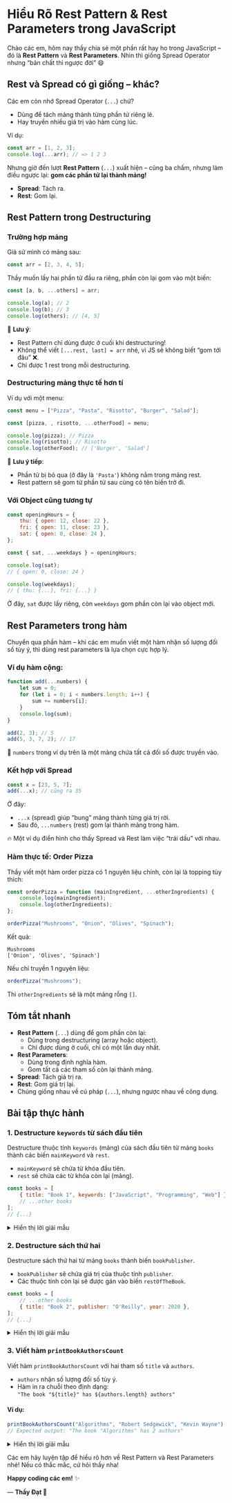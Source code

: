# Hiểu Rõ Rest Pattern & Rest Parameters trong JavaScript

Chào các em, hôm nay thầy chia sẻ một phần rất hay ho trong JavaScript – đó là **Rest Pattern** và **Rest Parameters**. Nhìn thì giống Spread Operator nhưng “bản chất thì ngược đời” 😄

## Rest và Spread có gì giống – khác?

Các em còn nhớ Spread Operator (`...`) chứ?

-   Dùng để tách mảng thành từng phần tử riêng lẻ.
-   Hay truyền nhiều giá trị vào hàm cùng lúc.

Ví dụ:

```javascript
const arr = [1, 2, 3];
console.log(...arr); // => 1 2 3
```

Nhưng giờ đến lượt **Rest Pattern** (`...`) xuất hiện – cũng ba chấm, nhưng làm điều ngược lại: **gom các phần tử lại thành mảng!**

-   **Spread**: Tách ra.
-   **Rest**: Gom lại.

## Rest Pattern trong Destructuring

### Trường hợp mảng

Giả sử mình có mảng sau:

```javascript
const arr = [2, 3, 4, 5];
```

Thầy muốn lấy hai phần tử đầu ra riêng, phần còn lại gom vào một biến:

```javascript
const [a, b, ...others] = arr;

console.log(a); // 2
console.log(b); // 3
console.log(others); // [4, 5]
```

📌 **Lưu ý**:

-   Rest Pattern chỉ dùng được ở cuối khi destructuring!
-   Không thể viết `[...rest, last] = arr` nhé, vì JS sẽ không biết “gom tới đâu” ❌.
-   Chỉ được 1 rest trong mỗi destructuring.

### Destructuring mảng thực tế hơn tí

Ví dụ với một menu:

```javascript
const menu = ["Pizza", "Pasta", "Risotto", "Burger", "Salad"];

const [pizza, , risotto, ...otherFood] = menu;

console.log(pizza); // Pizza
console.log(risotto); // Risotto
console.log(otherFood); // ['Burger', 'Salad']
```

📌 **Lưu ý tiếp**:

-   Phần tử bị bỏ qua (ở đây là `'Pasta'`) không nằm trong mảng rest.
-   Rest pattern sẽ gom từ phần tử sau cùng có tên biến trở đi.

### Với Object cũng tương tự

```javascript
const openingHours = {
    thu: { open: 12, close: 22 },
    fri: { open: 11, close: 23 },
    sat: { open: 0, close: 24 },
};

const { sat, ...weekdays } = openingHours;

console.log(sat);
// { open: 0, close: 24 }

console.log(weekdays);
// { thu: {...}, fri: {...} }
```

Ở đây, `sat` được lấy riêng, còn `weekdays` gom phần còn lại vào object mới.

## Rest Parameters trong hàm

Chuyển qua phần hàm – khi các em muốn viết một hàm nhận số lượng đối số tùy ý, thì dùng rest parameters là lựa chọn cực hợp lý.

### Ví dụ hàm cộng:

```javascript
function add(...numbers) {
    let sum = 0;
    for (let i = 0; i < numbers.length; i++) {
        sum += numbers[i];
    }
    console.log(sum);
}

add(2, 3); // 5
add(5, 3, 7, 2); // 17
```

📌 `numbers` trong ví dụ trên là một mảng chứa tất cả đối số được truyền vào.

### Kết hợp với Spread

```javascript
const x = [23, 5, 7];
add(...x); // cũng ra 35
```

Ở đây:

-   `...x` (spread) giúp “bung” mảng thành từng giá trị rời.
-   Sau đó, `...numbers` (rest) gom lại thành mảng trong hàm.

🔥 Một ví dụ điển hình cho thấy Spread và Rest làm việc “trái dấu” với nhau.

### Hàm thực tế: Order Pizza

Thầy viết một hàm order pizza có 1 nguyên liệu chính, còn lại là topping tùy thích:

```javascript
const orderPizza = function (mainIngredient, ...otherIngredients) {
    console.log(mainIngredient);
    console.log(otherIngredients);
};

orderPizza("Mushrooms", "Onion", "Olives", "Spinach");
```

Kết quả:

```
Mushrooms
['Onion', 'Olives', 'Spinach']
```

Nếu chỉ truyền 1 nguyên liệu:

```javascript
orderPizza("Mushrooms");
```

Thì `otherIngredients` sẽ là một mảng rỗng `[]`.

## Tóm tắt nhanh

-   **Rest Pattern** (`...`) dùng để gom phần còn lại:
    -   Dùng trong destructuring (array hoặc object).
    -   Chỉ được dùng ở cuối, chỉ có một lần duy nhất.
-   **Rest Parameters**:
    -   Dùng trong định nghĩa hàm.
    -   Gom tất cả các tham số còn lại thành mảng.
-   **Spread**: Tách giá trị ra.
-   **Rest**: Gom giá trị lại.
-   Chúng giống nhau về cú pháp (`...`), nhưng ngược nhau về công dụng.

## Bài tập thực hành

### 1. Destructure `keywords` từ sách đầu tiên

Destructure thuộc tính `keywords` (mảng) của sách đầu tiên từ mảng `books` thành các biến `mainKeyword` và `rest`.

-   `mainKeyword` sẽ chứa từ khóa đầu tiên.
-   `rest` sẽ chứa các từ khóa còn lại (mảng).

```javascript
const books = [
    { title: "Book 1", keywords: ["JavaScript", "Programming", "Web"] },
    // ...other books
];
// {...}
```

<details>
<summary>Hiển thị lời giải mẫu</summary>

```javascript
const [mainKeyword, ...rest] = books[0].keywords;
console.log(mainKeyword); // JavaScript
console.log(rest); // ['Programming', 'Web']
```

</details>

### 2. Destructure sách thứ hai

Destructure sách thứ hai từ mảng `books` thành biến `bookPublisher`.

-   `bookPublisher` sẽ chứa giá trị của thuộc tính `publisher`.
-   Các thuộc tính còn lại sẽ được gán vào biến `restOfTheBook`.

```javascript
const books = [
    // ...other books
    { title: "Book 2", publisher: "O'Reilly", year: 2020 },
];
// {...}
```

<details>
<summary>Hiển thị lời giải mẫu</summary>

```javascript
const { publisher: bookPublisher, ...restOfTheBook } = books[1];
console.log(bookPublisher); // O'Reilly
console.log(restOfTheBook); // { title: 'Book 2', year: 2020 }
```

</details>

### 3. Viết hàm `printBookAuthorsCount`

Viết hàm `printBookAuthorsCount` với hai tham số `title` và `authors`.

-   `authors` nhận số lượng đối số tùy ý.
-   Hàm in ra chuỗi theo định dạng:  
    `"The book "${title}" has ${authors.length} authors"`

#### Ví dụ:

```javascript
printBookAuthorsCount("Algorithms", "Robert Sedgewick", "Kevin Wayne");
// Expected output: "The book "Algorithms" has 2 authors"
```

<details>
<summary>Hiển thị lời giải mẫu</summary>

```javascript
function printBookAuthorsCount(title, ...authors) {
    console.log(`The book "${title}" has ${authors.length} authors`);
}
```

</details>

Các em hãy luyện tập để hiểu rõ hơn về Rest Pattern và Rest Parameters nhé! Nếu có thắc mắc, cứ hỏi thầy nha!

**Happy coding các em!** ✨

— **Thầy Đạt 🧡**
